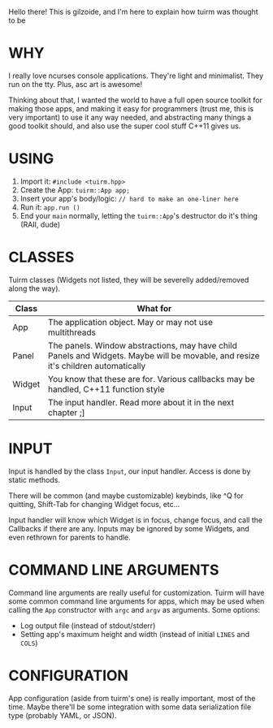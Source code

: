 Hello there!
This is gilzoide, and I'm here to explain how tuirm was thought to be

WHY
===
I really love ncurses console applications. They're light and minimalist.
They run on the tty. Plus, asc art is awesome!

Thinking about that, I wanted the world to have a full open source toolkit for
making those apps, and making it easy for programmers (trust me, this is very
important) to use it any way needed, and abstracting many things a good toolkit
should, and also use the super cool stuff C++11 gives us.

USING
=====
1. Import it: `#include <tuirm.hpp>`
2. Create the App: `tuirm::App app;`
3. Insert your app's body/logic: `// hard to make an one-liner here`
4. Run it: `app.run ()`
5. End your `main` normally, letting the `tuirm::App`'s destructor do it's thing
(RAII, dude)

CLASSES
=======
Tuirm classes (Widgets not listed, they will be severelly added/removed along
the way).

Class  | What for
------ | --------
App    | The application object. May or may not use multithreads
Panel  | The panels. Window abstractions, may have child Panels and Widgets. Maybe will be movable, and resize it's children automatically
Widget | You know that these are for. Various callbacks may be handled, C++11 function style
Input  | The input handler. Read more about it in the next chapter ;]

INPUT
=====
Input is handled by the class `Input`, our input handler.
Access is done by static methods.

There will be common (and maybe customizable) keybinds, like ^Q
for quitting, Shift-Tab for changing Widget focus, etc...

Input handler will know which Widget is in focus, change focus, and call the
Callbacks if there are any. Inputs may be ignored by some Widgets, and even
rethrown for parents to handle.

COMMAND LINE ARGUMENTS
======================
Command line arguments are really useful for customization.
Tuirm will have some common command line arguments for apps, which may be used
when calling the `App` constructor with `argc` and `argv` as arguments.
Some options:
- Log output file (instead of stdout/stderr)
- Setting app's maximum height and width (instead of initial `LINES` and `COLS`)

CONFIGURATION
=============
App configuration (aside from tuirm's one) is really important, most of the
time. Maybe there'll be some integration with some data serialization file type
(probably YAML, or JSON).
